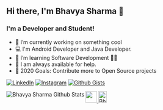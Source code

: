 ## Hi there, I'm Bhavya Sharma 👋

### I'm a Developer and Student!

- 🔭 I’m currently working on something cool 
- 💻 I'm Android Developer and Java Developer.
- 🌱 I’m learning Software Development 👨‍💻 
- 💬 I am always available for help. 
- 🥅 2020 Goals: Contribute more to Open Source projects


[![LinkedIn](https://img.shields.io/static/v1.svg?label=Connect&message=@Bhavya&color=grey&logo=linkedin&labelColor=0088ff&style=social)](https://www.linkedin.com/in/bhavya-sharma-060595178/)
[![Instagram](https://img.shields.io/badge/Instagram-follow-0088ff.svg?logo=instagram&logoColor=white)](https://www.instagram.com/i.bhavya.sharma/)
[![Github Gists](https://img.shields.io/github/followers/1uc1f3r616?color=0088ff&label=Github&logoColor=blue&style=social)](https://github.com/bhavya104)


<a href="https://www.linkedin.com/in/bhavya-sharma410/">
  <img src="https://user-images.githubusercontent.com/54014998/89635873-4cfc9500-d8c5-11ea-838a-e1e72da47ae2.png" height="30px" width="30px">
</a>
<!--
<a href="https://dev.to/bhavya104">
  <img src="https://d2fltix0v2e0sb.cloudfront.net/dev-badge.svg" alt="Bhavya Sharma's DEV Profile" height="30px" width="22px">
</a>


<a href="https://dev.to/bhavya104">
  <img src="https://d2fltix0v2e0sb.cloudfront.net/dev-badge.svg" alt="Bhavya Sharma's DEV Profile" height="30px" width="22px">
</a>


<a href="https://dev.to/bhavya104">
  <img src="https://d2fltix0v2e0sb.cloudfront.net/dev-badge.svg" alt="Bhavya Sharma's DEV Profile" height="30px" width="22px">
</a>
-->

<a href="https://dev.to/bhavya104">
  <img src="https://d2fltix0v2e0sb.cloudfront.net/dev-badge.svg" alt="Bhavya Sharma's DEV Profile" height="30px" width="22px">
</a>

<img align="left" alt="Bhavya Sharma Github Stats" src="https://github-readme-stats.vercel.app/api?username=bhavya104&show_icons=true&theme=radical"> 




<!--
📊 **I spend my much time on**
```text
Kotlin                 ██████████████████░░░░
JAVA                   ████████████████░░░░░░
DATA STRUCTURES        ██████████████░░░░░░░░ 
Github                 ████████████████░░░░░░  
Web                    ████████████░░░░░░░░░░  
Other                  ███░░░░░░░░░░░░░░░░░░░
```
-->
